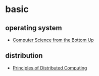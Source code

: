 # basic

## operating system

- [Computer Science from the Bottom Up](http://www.bottomupcs.com/)

## distribution

- [Principles of Distributed Computing](https://disco.ethz.ch/courses/podc_allstars/)